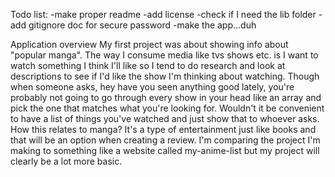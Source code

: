 Todo list:
-make proper readme
-add license
-check if I need the lib folder
-add gitignore doc for secure password
-make the app...duh

Application overview
My first project was about showing info about "popular manga". 
The way I consume media like tvs shows etc. is I want to watch something I think I'll like so I tend to do research and look at descriptions to see if I'd like the show I'm thinking about watching. Though when someone asks, hey have you seen anything good lately, you're probably not going to go through every show in your head like an array and pick the one that matches what you're looking for. Wouldn't it be convenient to have a list of things you've watched and just show that to whoever asks. How this relates to manga? It's a type of entertainment just like books and that will be an option when creating a review. I'm comparing the project I'm making to something like a website called my-anime-list but my project will clearly be a lot more basic.